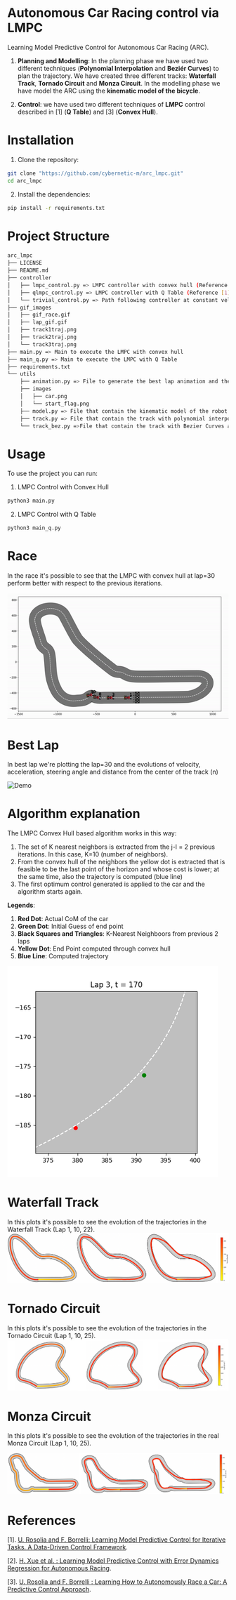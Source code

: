 # Autonomous Car Racing control via LMPC
Learning Model Predictive Control for Autonomous Car Racing (ARC). 

1. **Planning and Modelling**: In the planning phase we have used two different techniques (**Polynomial Interpolation** and **Beziér Curves**) to plan the trajectory. We have created three different tracks: **Waterfall Track**, **Tornado Circuit** and **Monza Circuit**. In the modelling phase we have model the ARC using the **kinematic model of the bicycle**.

2. **Control**: we have used two different techniques of **LMPC** control described in [1] (**Q Table**) and [3] (**Convex Hull**).

# Installation
1. Clone the repository:  
 ```sh 
 git clone "https://github.com/cybernetic-m/arc_lmpc.git"
 cd arc_lmpc
 ```

2. Install the dependencies:  
```sh 
pip install -r requirements.txt
```

# Project Structure 

```sh 
arc_lmpc
├── LICENSE
├── README.md
├── controller 
│   ├── lmpc_control.py => LMPC controller with convex hull (Reference [3])
│   ├── qlmpc_control.py => LMPC controller with Q Table (Reference [1])
│   └── trivial_control.py => Path following controller at constant velocity 
├── gif_images
│   ├── gif_race.gif
│   ├── lap_gif.gif
│   ├── track1traj.png
│   ├── track2traj.png
│   └── track3traj.png
├── main.py => Main to execute the LMPC with convex hull
├── main_q.py => Main to execute the LMPC with Q Table
├── requirements.txt
└── utils
    ├── animation.py => File to generate the best lap animation and the race animations
    ├── images
    │   ├── car.png
    │   └── start_flag.png
    ├── model.py => File that contain the kinematic model of the robot and all important quantities
    ├── track.py => File that contain the track with polynomial interpolation and its definitions
    └── track_bez.py =>File that contain the track with Bezier Curves and its definitions 
 ```

# Usage
To use the project you can run:
1. LMPC Control with Convex Hull
```sh 
python3 main.py
```
2. LMPC Control with Q Table
```sh 
python3 main_q.py
```

# Race
In the race it's possible to see that the LMPC with convex hull at lap=30 perform better with respect to the previous iterations. 

![Demo](gif_images/gif_race.gif)

# Best Lap
In best lap we're plotting the lap=30 and the evolutions of velocity, acceleration, steering angle and distance from the center of the track (n)
 
![Demo](gif_images/lap_gif.gif)

# Algorithm explanation
The LMPC Convex Hull based algorithm works in this way:
1. The set of K nearest neighbors is extracted from the j-l = 2 previous iterations. In this case, K=10 (number of neighbors).
 2. From the convex hull of the neighbors the yellow dot is extracted that is feasible to be the last point of the horizon and whose cost is lower; at the same time, also the trajectory is computed (blue line)
3. The first optimum control generated is applied to the car and the algorithm starts again.

**Legends**:
1. **Red Dot**: Actual CoM of the car
2. **Green Dot**: Initial Guess of end point
3. **Black Squares and Triangles**: K-Nearest Neighboors from previous 2 laps
4. **Yellow Dot**: End Point computed through convex hull
5. **Blue Line**: Computed trajectory

![Demo](gif_images/algorithm.gif)

# Waterfall Track
In this plots it's possible to see the evolution of the trajectories in the Waterfall Track (Lap 1, 10, 22).
![Alt Text](gif_images/track1traj.png)

# Tornado Circuit
In this plots it's possible to see the evolution of the trajectories in the Tornado Circuit (Lap 1, 10, 25).
![Alt Text](gif_images/track2traj.png)

# Monza Circuit
In this plots it's possible to see the evolution of the trajectories in the real Monza Circuit (Lap 1, 10, 25).

![Alt Text](gif_images/track3traj.png)

# References
[1]. [U. Rosolia and F. Borrelli: Learning Model Predictive Control for Iterative
Tasks. A Data-Driven Control Framework](https://ieeexplore.ieee.org/stamp/stamp.jsp?tp=&arnumber=8039204).

[2]. [H. Xue et al. : Learning Model Predictive Control with Error Dynamics Regression for Autonomous Racing](https://arxiv.org/pdf/2309.10716).

[3].  [U. Rosolia and F. Borrelli : Learning How to Autonomously Race a Car: A Predictive Control Approach](https://ieeexplore.ieee.org/stamp/stamp.jsp?tp=&arnumber=8896988).




